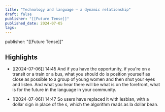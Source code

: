 ```yaml
---
title: "Technology and language — a dynamic relationship"
draft: false
publisher: "[[Future Tense]]"
published_date: 2024-07-05
tags:
---
```

publisher: "[[Future Tense]]"


## Highlights
* [[2024-07-06]] 14:45  And if you have the opportunity, if you're on a transit or a train or a bus, what you should do is position yourself as close as possible to a group of young women and then shut your eyes and listen. And what you hear there will be what is on the forefront, what is for the future in the language in your community.

* [[2024-07-06]] 14:47  So users have replaced it with lesbian, with a dollar sign in place of the s, which the algorithm reads as la dollar bean.

